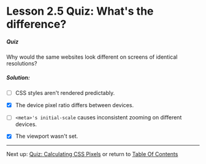 # Lesson 2.5 Quiz: What's the difference?

##### Quiz
Why would the same websites look different on screens of identical resolutions?
##### Solution:
- [ ] CSS styles aren't rendered predictably.
- [x] The device pixel ratio differs between devices.
- [ ] `<meta>'s initial-scale` causes inconsistent zooming on different devices.
- [x] The viewport wasn't set.


- - -
Next up: [Quiz: Calculating CSS Pixels](ND024_Part2_Lesson02_06.md) or return to [Table Of Contents](./ND024_TableOfContents.md)
